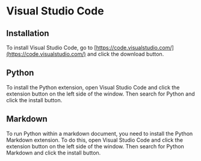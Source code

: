# Visual Studio Code

## Installation
To install Visual Studio Code, go to [https://code.visualstudio.com/](https://code.visualstudio.com/) and click the download button.

## Python
To install the Python extension, open Visual Studio Code and click the extension button on the left side of the window. Then search for Python and click the install button.

## Markdown
To run Python within a markdown document, you need to install the Python Markdown extension. To do this, open Visual Studio Code and click the extension button on the left side of the window. Then search for Python Markdown and click the install button.